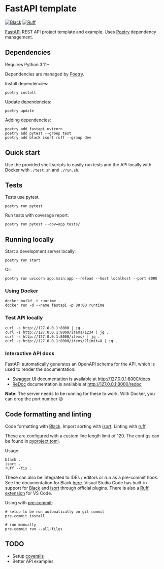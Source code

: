# FastAPI template

[![Black](https://img.shields.io/badge/code%20style-black-000000.svg)](https://github.com/psf/black)
[![Ruff](https://img.shields.io/endpoint?url=https://raw.githubusercontent.com/astral-sh/ruff/main/assets/badge/v2.json)](https://github.com/astral-sh/ruff)

[FastAPI](https://github.com/tiangolo/fastapi) REST API project template and example.
Uses [Poetry](https://github.com/python-poetry/poetry) dependency management.

## Dependencies

Requires Python 3.11+

Dependencies are managed by [Poetry](https://python-poetry.org/docs/).

Install dependencies:

```shell
poetry install
```

Update dependencies:

```shell
poetry update
```

Adding dependencies:

```shell
poetry add fastapi uvicorn
poetry add pytest --group test
poetry add black isort ruff --group dev
```

## Quick start

Use the provided shell scripts to easily run tests and the API locally with Docker with `./test.sh` and `./run.sh`.

## Tests

Tests use pytest.

```shell
poetry run pytest
```

Run tests with coverage report:

```shell
poetry run pytest --cov=app tests/
```

## Running locally

Start a development server locally:

```shell
poetry run start
```

Or:

```shell
poetry run uvicorn app.main:app --reload --host localhost --port 8000
```

### Using Docker

```shell
docker build -t runtime .
docker run -d --name fastapi -p 80:80 runtime
```

### Test API locally

```shell
curl -s http://127.0.0.1:8000 | jq .
curl -s http://127.0.0.1:8000/items/1234 | jq .
curl -s http://127.0.0.1:8000/items/ | jq .
curl -s http://127.0.0.1:8000/items/?limit=8 | jq .
```

### Interactive API docs

FastAPI automatically generates an OpenAPI schema for the API,
which is used to render the documentation:

- [Swagger UI](https://github.com/swagger-api/swagger-ui) documentation is available at <http://127.0.0.1:8000/docs>
- [ReDoc](https://github.com/Redocly/redoc) documentation is available at <http://127.0.0.1:8000/redoc>

**Note:** The server needs to be running for these to work. With Docker, you can drop the port number :wink:

## Code formatting and linting

Code formatting with [Black](https://github.com/psf/black).
Import sorting with [isort](https://github.com/PyCQA/isort).
Linting with [ruff](https://github.com/charliermarsh/ruff).

These are configured with a custom line length limit of 120.
The configs can be found in [pyproject.toml](./pyproject.toml).

Usage:

```shell
black .
isort .
ruff --fix .
```

These can also be integrated to IDEs / editors or run as a pre-commit hook.
See the documentation for Black [here](https://black.readthedocs.io/en/stable/integrations/editors.html).
Visual Studio Code has built-in support for
[Black](https://marketplace.visualstudio.com/items?itemName=ms-python.black-formatter)
and
[isort](https://marketplace.visualstudio.com/items?itemName=ms-python.isort)
through official plugins.
There is also a [Ruff extension](https://github.com/charliermarsh/ruff-vscode) for VS Code.

Using with [pre-commit](https://pre-commit.com/):

```shell
# setup to be run automatically on git commit
pre-commit install

# run manually
pre-commit run --all-files
```

## TODO

- Setup [coveralls](https://coveralls.io/)
- Better API examples
